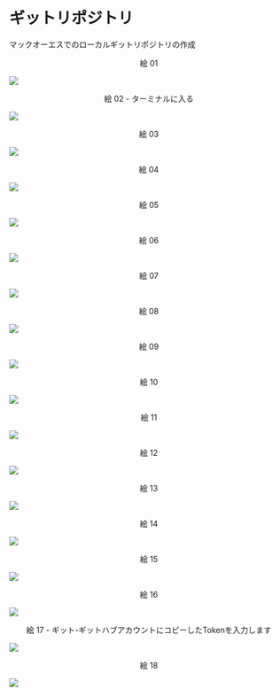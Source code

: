 # ギットリポジトリ
マックオーエスでのローカルギットリポジトリの作成

<div align="center">
絵 01
</div>

![](Imagens/macOS-Git-Repositorio-Img01.png)

<div align="center">
絵 02 - ターミナルに入る
</div>

![](Imagens/macOS-Git-Repositorio-Img02.png)

<div align="center">
絵 03
</div>

![](Imagens/macOS-Git-Repositorio-Img03.png)

<div align="center">
絵 04
</div>

![](Imagens/macOS-Git-Repositorio-Img04.png)


<div align="center">
絵 05
</div>

![](Imagens/macOS-Git-Repositorio-Img05.png)

<div align="center">
絵 06
</div>

![](Imagens/macOS-Git-Repositorio-Img06.png)

<div align="center">
絵 07
</div>

![](Imagens/macOS-Git-Repositorio-Img07.png)

<div align="center">
絵 08
</div>

![](Imagens/macOS-Git-Repositorio-Img08.png)

<div align="center">
絵 09
</div>

![](Imagens/macOS-Git-Repositorio-Img09.png)

<div align="center">
絵 10
</div>

![](Imagens/macOS-Git-Repositorio-Img10.png)


<div align="center">
絵 11
</div>

![](Imagens/macOS-Git-Repositorio-Img11.png)

<div align="center">
絵 12
</div>

![](Imagens/macOS-Git-Repositorio-Img12.png)

<div align="center">
絵 13
</div>

![](Imagens/macOS-Git-Repositorio-Img13.png)

<div align="center">
絵 14
</div>

![](Imagens/macOS-Git-Repositorio-Img14.png)

<div align="center">
絵 15
</div>

![](Imagens/macOS-Git-Repositorio-Img15.png)

<div align="center">
絵 16
</div>

![](Imagens/macOS-Git-Repositorio-Img16.png)


<div align="center">
絵 17 - ギット-ギットハブアカウントにコピーしたTokenを入力します
</div>

![](Imagens/macOS-Git-Repositorio-Img17.png)

<div align="center">
絵 18
</div>

![](Imagens/macOS-Git-Repositorio-Img18.png)